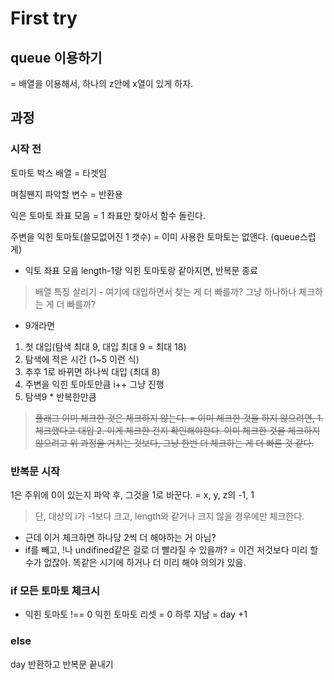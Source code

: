 # First try

## queue 이용하기

= 배열을 이용해서, 하나의 z안에 x열이 있게 하자.

## 과정

### 시작 전

토마토 박스 배열
= 타겟임

며칠짼지 파악할 변수
= 반환용

익은 토마토 좌표 모음
= 1 좌표만 찾아서 함수 돌린다.

주변을 익힌 토마토(쓸모없어진 1 갯수)
= 이미 사용한 토마토는 없앤다. (queue스럽게)

- 익토 좌표 모음 length-1랑 익힌 토마토랑 같아지면, 반복문 종료

> 배열 특징 살리기 - 여기에 대입하면서 찾는 게 더 빠를까? 그냥 하나하나 체크하는 게 더 빠를까?

- 9개라면

1. 첫 대입(탐색 최대 9, 대입 최대 9 = 최대 18)
2. 탐색에 적은 시간 (1~5 이런 식)
3. 추후 1로 바뀌면 하나씩 대입 (최대 8)
4. 주변을 익힌 토마토만큼 i++
   그냥 진행
5. 탐색9 \* 반복한만큼

> ~~플래그
> 이미 체크한 것은 체크하지 않는다.
> = 이미 체크한 것을 하지 않으려면, 1. 체크했다고 대입 2. 이게 체크한 건지 확인해야한다.
> 이미 체크한 것을 체크하지 않으려고 위 과정을 거치는 것보다, 그냥 한번 더 체크하는 게 더 빠른 것 같다.~~

### 반복문 시작

1은 주위에 0이 있는지 파악 후, 그것을 1로 바꾼다.
= x, y, z의 -1, 1

> 단, 대상의 i가 -1보다 크고, length와 같거나 크지 않을 경우에만 체크한다.

- 근데 이거 체크하면 하나당 2씩 더 해야하는 거 아님?
- if를 빼고, !나 undifined같은 걸로 더 빨라질 수 있을까?
  = 이건 저것보다 미리 할 수가 없잖아. 똑같은 시기에 하거나 더 미리 해야 의의가 있음.

### if 모든 토마토 체크시

- 익힌 토마토 !== 0
  익힌 토마토 리셋 = 0
  하루 지남 = day +1

### else

day 반환하고 반복문 끝내기

